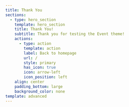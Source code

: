 ```yaml
---
title: Thank You
sections:
  - type: hero_section
    template: hero_section
    title: Thank You!
    subtitle: Thank you for testing the Event theme!
    actions:
      - type: action
        template: action
        label: Back to homepage
        url: /
        style: primary
        has_icon: true
        icon: arrow-left
        icon_position: left
    align: center
    padding_bottom: large
    background_color: none
template: advanced
---
```

